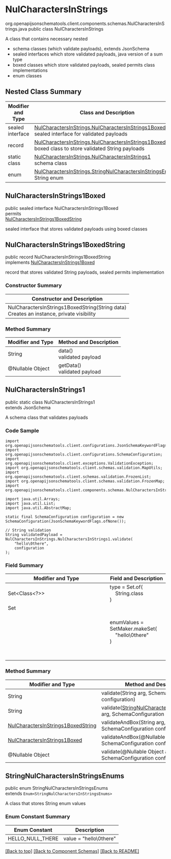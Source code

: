 # NulCharactersInStrings
org.openapijsonschematools.client.components.schemas.NulCharactersInStrings.java
public class NulCharactersInStrings<br>

A class that contains necessary nested
- schema classes (which validate payloads), extends JsonSchema
- sealed interfaces which store validated payloads, java version of a sum type
- boxed classes which store validated payloads, sealed permits class implementations
- enum classes

## Nested Class Summary
| Modifier and Type | Class and Description |
| ----------------- | ---------------------- |
| sealed interface | [NulCharactersInStrings.NulCharactersInStrings1Boxed](#nulcharactersinstrings1boxed)<br> sealed interface for validated payloads |
| record | [NulCharactersInStrings.NulCharactersInStrings1BoxedString](#nulcharactersinstrings1boxedstring)<br> boxed class to store validated String payloads |
| static class | [NulCharactersInStrings.NulCharactersInStrings1](#nulcharactersinstrings1)<br> schema class |
| enum | [NulCharactersInStrings.StringNulCharactersInStringsEnums](#stringnulcharactersinstringsenums)<br>String enum |

## NulCharactersInStrings1Boxed
public sealed interface NulCharactersInStrings1Boxed<br>
permits<br>
[NulCharactersInStrings1BoxedString](#nulcharactersinstrings1boxedstring)

sealed interface that stores validated payloads using boxed classes

## NulCharactersInStrings1BoxedString
public record NulCharactersInStrings1BoxedString<br>
implements [NulCharactersInStrings1Boxed](#nulcharactersinstrings1boxed)

record that stores validated String payloads, sealed permits implementation

### Constructor Summary
| Constructor and Description |
| --------------------------- |
| NulCharactersInStrings1BoxedString(String data)<br>Creates an instance, private visibility |

### Method Summary
| Modifier and Type | Method and Description |
| ----------------- | ---------------------- |
| String | data()<br>validated payload |
| @Nullable Object | getData()<br>validated payload |

## NulCharactersInStrings1
public static class NulCharactersInStrings1<br>
extends JsonSchema

A schema class that validates payloads

### Code Sample
```
import org.openapijsonschematools.client.configurations.JsonSchemaKeywordFlags;
import org.openapijsonschematools.client.configurations.SchemaConfiguration;
import org.openapijsonschematools.client.exceptions.ValidationException;
import org.openapijsonschematools.client.schemas.validation.MapUtils;
import org.openapijsonschematools.client.schemas.validation.FrozenList;
import org.openapijsonschematools.client.schemas.validation.FrozenMap;
import org.openapijsonschematools.client.components.schemas.NulCharactersInStrings;

import java.util.Arrays;
import java.util.List;
import java.util.AbstractMap;

static final SchemaConfiguration configuration = new SchemaConfiguration(JsonSchemaKeywordFlags.ofNone());

// String validation
String validatedPayload = NulCharactersInStrings.NulCharactersInStrings1.validate(
    "hello\0there",
    configuration
);
```

### Field Summary
| Modifier and Type | Field and Description |
| ----------------- | ---------------------- |
| Set<Class<?>> | type = Set.of(<br/>&nbsp;&nbsp;&nbsp;&nbsp;String.class<br/>)<br/> |
| Set<Object> | enumValues = SetMaker.makeSet(<br>&nbsp;&nbsp;&nbsp;&nbsp;"hello\0there"<br>)<br> |

### Method Summary
| Modifier and Type | Method and Description |
| ----------------- | ---------------------- |
| String | validate(String arg, SchemaConfiguration configuration) |
| String | validate([StringNulCharactersInStringsEnums](#stringnulcharactersinstringsenums) arg, SchemaConfiguration configuration) |
| [NulCharactersInStrings1BoxedString](#nulcharactersinstrings1boxedstring) | validateAndBox(String arg, SchemaConfiguration configuration) |
| [NulCharactersInStrings1Boxed](#nulcharactersinstrings1boxed) | validateAndBox(@Nullable Object arg, SchemaConfiguration configuration) |
| @Nullable Object | validate(@Nullable Object arg, SchemaConfiguration configuration) |

## StringNulCharactersInStringsEnums
public enum StringNulCharactersInStringsEnums<br>
extends `Enum<StringNulCharactersInStringsEnums>`

A class that stores String enum values

### Enum Constant Summary
| Enum Constant | Description |
| ------------- | ----------- |
| HELLO_NULL_THERE | value = "hello\0there" |

[[Back to top]](#top) [[Back to Component Schemas]](../../../README.md#Component-Schemas) [[Back to README]](../../../README.md)
